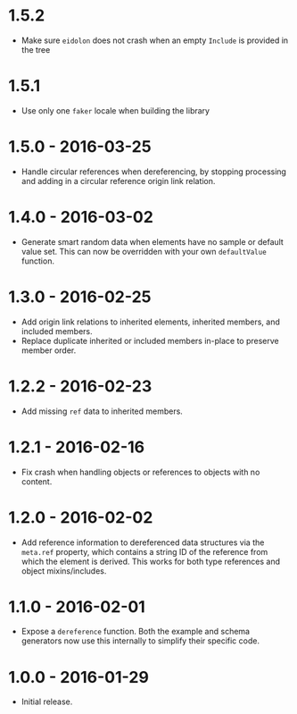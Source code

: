 # 1.5.2

- Make sure `eidolon` does not crash when an empty `Include` is provided in the tree 

# 1.5.1

- Use only one `faker` locale when building the library

# 1.5.0 - 2016-03-25

- Handle circular references when dereferencing, by stopping processing and adding in a circular reference origin link relation.

# 1.4.0 - 2016-03-02

- Generate smart random data when elements have no sample or default value set. This can now be overridden with your own `defaultValue` function.

# 1.3.0 - 2016-02-25

- Add origin link relations to inherited elements, inherited members, and included members.
- Replace duplicate inherited or included members in-place to preserve member order.

# 1.2.2 - 2016-02-23

- Add missing `ref` data to inherited members.

# 1.2.1 - 2016-02-16

- Fix crash when handling objects or references to objects with no content.

# 1.2.0 - 2016-02-02

- Add reference information to dereferenced data structures via the `meta.ref` property, which contains a string ID of the reference from which the element is derived. This works for both type references and object mixins/includes.

# 1.1.0 - 2016-02-01

- Expose a `dereference` function. Both the example and schema generators now use this internally to simplify their specific code.

# 1.0.0 - 2016-01-29

- Initial release.
